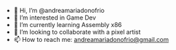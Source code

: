- 👋 Hi, I’m @andreamariadonofrio
- 👀 I’m interested in Game Dev
- 🌱 I’m currently learning Assembly x86
- 💞️ I’m looking to collaborate with a pixel artist
- 📫 How to reach me: andreamariadonofrio@gmail.com
